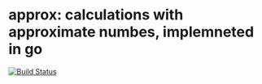# approx: calculations with approximate numbes, implemneted in go

[![Build Status](https://travis-ci.com/filmil/approx.svg?branch=master)](https://travis-ci.com/filmil/approx)

